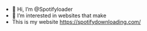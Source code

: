 - 👋 Hi, I’m @Spotifyloader
- 👀 I’m interested in websites that make
- This is my website https://spotifydownloading.com/

<!---
Spotifyloader/Spotifyloader is a ✨ unique ✨ repository because its `README.md` (this file) appears on your GitHub profile.
You can click the Preview link to take a look at your changes.
--->
